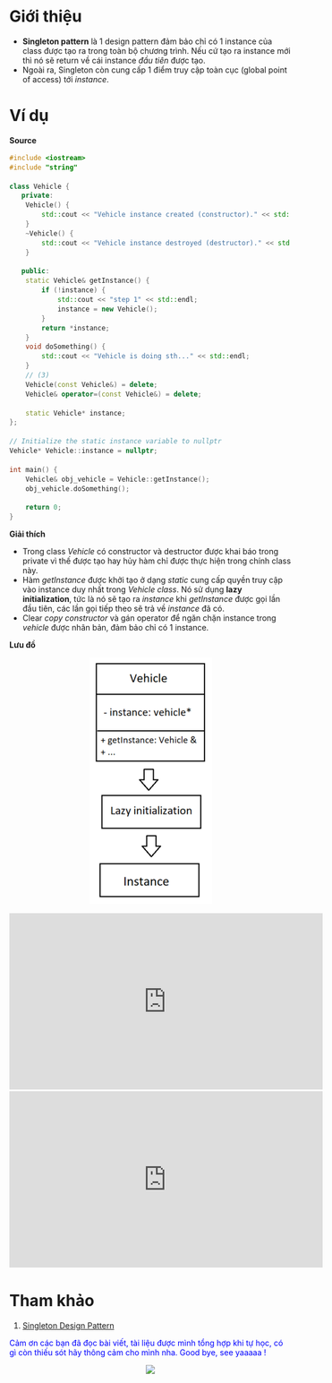# Giới thiệu

- **Singleton pattern** là 1 design pattern đảm bảo chỉ có 1 instance của class được tạo ra trong toàn bộ chương trình. Nếu cứ tạo ra instance mới thì nó sẽ return về cái instance _đầu tiên_ được tạo.
- Ngoài ra, Singleton còn cung cấp 1 điểm truy cập toàn cục (global point of access) tới _instance_.

# Ví dụ

**Source**

```c++
#include <iostream>
#include "string"

class Vehicle {
   private:
    Vehicle() {
        std::cout << "Vehicle instance created (constructor)." << std::endl;
    }
    ~Vehicle() {
        std::cout << "Vehicle instance destroyed (destructor)." << std::endl;
    }

   public:
    static Vehicle& getInstance() {
        if (!instance) {
            std::cout << "step 1" << std::endl;
            instance = new Vehicle();
        }
        return *instance;
    }
    void doSomething() {
        std::cout << "Vehicle is doing sth..." << std::endl;
    }
    // (3)
    Vehicle(const Vehicle&) = delete;
    Vehicle& operator=(const Vehicle&) = delete;

    static Vehicle* instance;
};

// Initialize the static instance variable to nullptr
Vehicle* Vehicle::instance = nullptr;

int main() {
    Vehicle& obj_vehicle = Vehicle::getInstance();
    obj_vehicle.doSomething();

    return 0;
}

```

**Giải thích**

- Trong class _Vehicle_ có constructor và destructor được khai báo trong private vì thế được tạo hay hủy hàm chỉ được thực hiện trong chính class này.
- Hàm _getInstance_ được khởi tạo ở dạng _static_ cung cấp quyền truy cập vào instance duy nhất trong _Vehicle class_. Nó sử dụng **lazy initialization**, tức là nó sẽ tạo ra _instance_ khi _getInstance_ được gọi lần đầu tiên, các lần gọi tiếp theo sẽ trả về _instance_ đã có.
- Clear _copy constructor_ và gán operator để ngăn chặn instance trong _vehicle_ được nhân bản, đảm bảo chỉ có 1 instance.

**Lưu đồ**

<p align="center">
  <img src="./Pictures/image_1.png" />
</p>

<iframe width="560" height="315" src="https://www.youtube.com/embed/watch?v=PhLhNTey1Hk" frameborder="0" allowfullscreen></iframe>

<iframe width="560" height="315" src="https://www.youtube.com/watch?v=PhLhNTey1Hk" frameborder="0" allowfullscreen></iframe>

# Tham khảo

1. [Singleton Design Pattern](https://www.youtube.com/watch?v=hUE_j6q0LTQ&list=PLrhzvIcii6GNjpARdnO4ueTUAVR9eMBpc&index=6)

<span style="color: blue;">Cảm ơn các bạn đã đọc bài viết, tài liệu được mình tổng hợp khi tự học, có gì còn thiếu sót hãy thông cảm cho mình nha. Good bye, see yaaaaa !</span>

<p align="center">
  <img src="https://www.troublefreepool.com/media/hello-gif.3474/full" />
</p>
